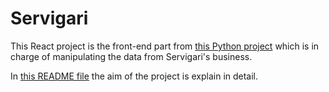 # Servigari

This React project is the front-end part from [this Python project](https://github.com/nicosocoro/ServigariAPI_Python) which is in charge of manipulating the data from Servigari's business.

In [this README file](https://github.com/nicosocoro/ServigariAPI_Python/blob/master/README.md) the aim of the project is explain in detail.


